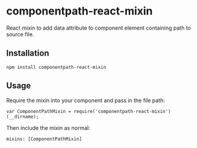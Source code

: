 # componentpath-react-mixin

React mixin to add data attribute to component element containing path to source file.

## Installation

```
npm install componentpath-react-mixin
```

## Usage

Require the mixin into your component and pass in the file path:
```
var ComponentPathMixin = require('componentpath-react-mixin')(__dirname);
```
Then include the mixin as normal:
```
mixins: [ComponentPathMixin]
```